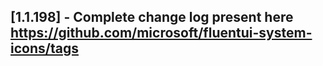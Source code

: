 ## [1.1.198] - Complete change log present here https://github.com/microsoft/fluentui-system-icons/tags